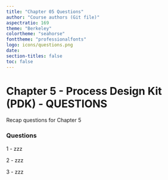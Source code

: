 ```yaml
---
title: "Chapter 05 Questions"
author: "Course authors (Git file)"
aspectratio: 169
theme: "Berkeley"
colortheme: "seahorse"
fonttheme: "professionalfonts"
logo: icons/questions.png
date:
section-titles: false
toc: false
---
```


# Chapter 5 - Process Design Kit (PDK) - QUESTIONS

Recap questions for Chapter 5

### Questions

1 - zzz

2 - zzz

3 - zzz

